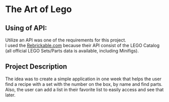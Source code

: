 # The Art of Lego


## Using of API:
Utilize an API was one of the requirements for this project.  
I used the [Rebrickable.com](https://rebrickable.com/api/ "https://rebrickable.com/api/") because their API consist of the LEGO Catalog (all official LEGO Sets/Parts data is available, including Minifigs).


## Project Description

The idea was to create a simple application in one week that helps the user find a recipe with a set with the number on the box, by name and find parts.  
Also, the user can add a list in their favorite list to easily access and see that later. 
